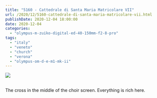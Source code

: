 ```yaml
---
title: "5160 - Cattedrale di Santa Maria Matricolare VII"
url: /2020/12/5160-cattedrale-di-santa-maria-matricolare-vii.html
publishDate: 2020-12-04 18:00:00
date: 2020-12-04
categories: 
  - "olympus-m-zuiko-digital-ed-40-150mm-f2-8-pro"
tags: 
  - "italy"
  - "veneto"
  - "church"
  - "verona"
  - "olympus-om-d-e-m1-mk-ii"
---
```

<div class="container">
<div class="center"><a target="_blank" href="https://d25zfm9zpd7gm5.cloudfront.net/1200x1200/2018/20180911_164027_lr.jpg"><img class="webfeedsFeaturedVisual" src="https://d25zfm9zpd7gm5.cloudfront.net/0600x0600/2018/20180911_164027_lr.jpg" /></a></div>
</div>
<br />

The cross in the middle of the choir screen. Everything is rich here.